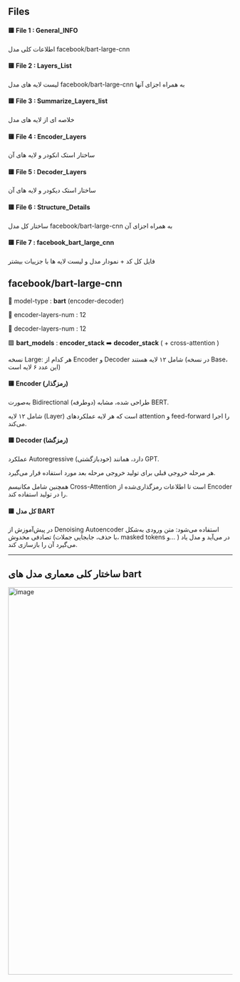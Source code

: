 ## Files 
#### 🟨 File 1 : General_INFO
اطلاعات کلی مدل facebook/bart-large-cnn
#### 🟨 File 2 : Layers_List
لیست لایه های مدل facebook/bart-large-cnn به همراه اجزای آنها
#### 🟨 File 3 : Summarize_Layers_list 
خلاصه ای از لایه های مدل 
#### 🟨 File 4 : Encoder_Layers
ساختار استک انکودر و لایه های آن
#### 🟨 File 5 : Decoder_Layers
ساختار استک دیکودر و لایه های آن
#### 🟨 File 6 : Structure_Details
ساختار کل مدل facebook/bart-large-cnn به همراه اجزای آن
#### 🟨 File 7 : facebook_bart_large_cnn
فایل کل کد + نمودار مدل و لیست لایه ها با جزییات بیشتر

## facebook/bart-large-cnn
🔵 model-type : __bart__ (encoder-decoder)

🔵 encoder-layers-num : 12 

🔵 decoder-layers-num : 12 

🟩 __bart_models__  :  __encoder_stack__  ➡️ __decoder_stack__ ( + cross-attention )

 نسخه Large: هر کدام از Encoder و Decoder شامل ۱۲ لایه هستند (در نسخه Base، این عدد ۶ لایه است)


#### 🟨 Encoder (رمزگذار)

به‌صورت Bidirectional (دوطرفه) طراحی شده، مشابه BERT.

شامل ۱۲ لایه (Layer) است که هر لایه عملکردهای attention و feed-forward را اجرا می‌کند.

#### 🟨 Decoder (رمزگشا)

عملکرد Autoregressive (خودبازگشتی) دارد، همانند GPT.

هر مرحله خروجی قبلی برای تولید خروجی مرحله بعد مورد استفاده قرار می‌گیرد.

همچنین شامل مکانیسم Cross-Attention است تا اطلاعات رمزگذاری‌شده از Encoder را در تولید استفاده کند.

#### 🟨 کل مدل BART

در پیش‌آموزش از Denoising Autoencoder استفاده می‌شود: متن ورودی به‌شکل تصادفی مخدوش (با حذف، جابجایی جملات، masked tokens و… ) در می‌آید و مدل یاد می‌گیرد آن را بازسازی کند.

---
## ساختار کلی معماری مدل های bart

<img width="715" height="868" alt="image" src="https://github.com/user-attachments/assets/10eec0d9-6a69-424f-a220-674c98629aa9" />

